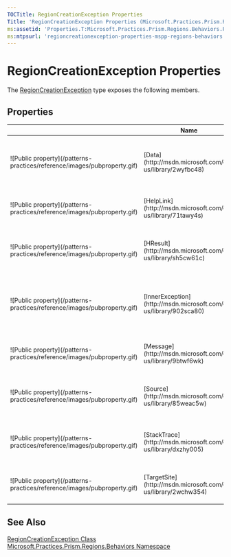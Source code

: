 ```yaml
---
TOCTitle: RegionCreationException Properties
Title: 'RegionCreationException Properties (Microsoft.Practices.Prism.Regions.Behaviors)'
ms:assetid: 'Properties.T:Microsoft.Practices.Prism.Regions.Behaviors.RegionCreationException'
ms:mtpsurl: 'regioncreationexception-properties-mspp-regions-behaviors.md'
---
```


# RegionCreationException Properties

The [RegionCreationException](/patterns-practices/reference/regioncreationexception-class-mspp-regions-behaviors) type exposes the following members.

## Properties

<table>

<thead>
<tr class="header">
<th> </th>
<th>Name</th>
<th>Description</th>
</tr>
</thead>
<tbody>
<tr class="odd">
<td>![Public property](/patterns-practices/reference/images/pubproperty.gif)</td>
<td>[Data](http://msdn.microsoft.com/en-us/library/2wyfbc48)</td>
<td><div class="summary">
Gets a collection of key/value pairs that provide additional user-defined information about the exception.
</div>
(Inherited from [Exception](http://msdn2.microsoft.com/en-us/library/c18k6c59).)</td>
</tr>
<tr class="even">
<td>![Public property](/patterns-practices/reference/images/pubproperty.gif)</td>
<td>[HelpLink](http://msdn.microsoft.com/en-us/library/71tawy4s)</td>
<td><div class="summary">
Gets or sets a link to the help file associated with this exception.
</div>
(Inherited from [Exception](http://msdn2.microsoft.com/en-us/library/c18k6c59).)</td>
</tr>
<tr class="odd">
<td>![Public property](/patterns-practices/reference/images/pubproperty.gif)</td>
<td>[HResult](http://msdn.microsoft.com/en-us/library/sh5cw61c)</td>
<td><div class="summary">
Gets or sets HRESULT, a coded numerical value that is assigned to a specific exception.
</div>
(Inherited from [Exception](http://msdn2.microsoft.com/en-us/library/c18k6c59).)</td>
</tr>
<tr class="even">
<td>![Public property](/patterns-practices/reference/images/pubproperty.gif)</td>
<td>[InnerException](http://msdn.microsoft.com/en-us/library/902sca80)</td>
<td><div class="summary">
Gets the [Exception](http://msdn2.microsoft.com/en-us/library/c18k6c59) instance that caused the current exception.
</div>
(Inherited from [Exception](http://msdn2.microsoft.com/en-us/library/c18k6c59).)</td>
</tr>
<tr class="odd">
<td>![Public property](/patterns-practices/reference/images/pubproperty.gif)</td>
<td>[Message](http://msdn.microsoft.com/en-us/library/9btwf6wk)</td>
<td><div class="summary">
Gets a message that describes the current exception.
</div>
(Inherited from [Exception](http://msdn2.microsoft.com/en-us/library/c18k6c59).)</td>
</tr>
<tr class="even">
<td>![Public property](/patterns-practices/reference/images/pubproperty.gif)</td>
<td>[Source](http://msdn.microsoft.com/en-us/library/85weac5w)</td>
<td><div class="summary">
Gets or sets the name of the application or the object that causes the error.
</div>
(Inherited from [Exception](http://msdn2.microsoft.com/en-us/library/c18k6c59).)</td>
</tr>
<tr class="odd">
<td>![Public property](/patterns-practices/reference/images/pubproperty.gif)</td>
<td>[StackTrace](http://msdn.microsoft.com/en-us/library/dxzhy005)</td>
<td><div class="summary">
Gets a string representation of the immediate frames on the call stack.
</div>
(Inherited from [Exception](http://msdn2.microsoft.com/en-us/library/c18k6c59).)</td>
</tr>
<tr class="even">
<td>![Public property](/patterns-practices/reference/images/pubproperty.gif)</td>
<td>[TargetSite](http://msdn.microsoft.com/en-us/library/2wchw354)</td>
<td><div class="summary">
Gets the method that throws the current exception.
</div>
(Inherited from [Exception](http://msdn2.microsoft.com/en-us/library/c18k6c59).)</td>
</tr>
</tbody>
</table>

## See Also

[RegionCreationException Class](/patterns-practices/reference/regioncreationexception-class-mspp-regions-behaviors)  
[Microsoft.Practices.Prism.Regions.Behaviors Namespace](/patterns-practices/reference/mspp-regions-behaviors-namespace)  